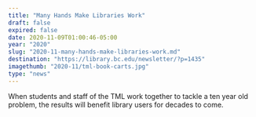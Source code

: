 ```yaml
---
title: "Many Hands Make Libraries Work"
draft: false
expired: false
date: 2020-11-09T01:00:46-05:00
year: "2020"
slug: "2020-11-many-hands-make-libraries-work.md"
destination: "https://library.bc.edu/newsletter/?p=1435"
imagethumb: "2020-11/tml-book-carts.jpg"
type: "news"
---
```


When students and staff of the TML work together to tackle a ten year old problem, the results will benefit library users for decades to come.
